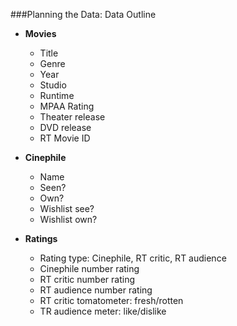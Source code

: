 ###Planning the Data: Data Outline

* **Movies**
  * Title
  * Genre
  * Year
  * Studio
  * Runtime
  * MPAA Rating
  * Theater release
  * DVD release
  * RT Movie ID

* **Cinephile**
  * Name
  * Seen?
  * Own?
  * Wishlist see?
  * Wishlist own?

* **Ratings**
  * Rating type: Cinephile, RT critic, RT audience
  * Cinephile number rating
  * RT critic number rating
  * RT audience number rating
  * RT critic tomatometer: fresh/rotten
  * TR audience meter: like/dislike
